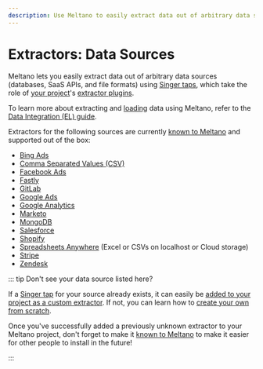 ```yaml
---
description: Use Meltano to easily extract data out of arbitrary data sources (databases, SaaS APIs, and file formats) using Singer taps.
---
```


# Extractors: Data Sources

Meltano lets you easily extract data out of arbitrary data sources (databases, SaaS APIs, and file formats) using [Singer taps](https://www.singer.io/), which take the role of [your project](/docs/project.html)'s [extractor plugins](/docs/plugins.html#extractors).

To learn more about extracting and [loading](/plugins/loaders/) data using Meltano, refer to the [Data Integration (EL) guide](/docs/integration.html).

Extractors for the following sources are currently [known to Meltano](/docs/contributor-guide.html#known-plugins) and supported out of the box:

- [Bing Ads](/plugins/extractors/bing-ads.html)
- [Comma Separated Values (CSV)](/plugins/extractors/csv.html)
- [Facebook Ads](/plugins/extractors/facebook.html)
- [Fastly](/plugins/extractors/fastly.html)
- [GitLab](/plugins/extractors/gitlab.html)
- [Google Ads](/plugins/extractors/adwords.html)
- [Google Analytics](/plugins/extractors/google-analytics.html)
- [Marketo](/plugins/extractors/marketo.html)
- [MongoDB](/plugins/extractors/mongodb.html)
- [Salesforce](/plugins/extractors/salesforce.html)
- [Shopify](/plugins/extractors/shopify.html)
- [Spreadsheets Anywhere](/plugins/extractors/spreadsheets-anywhere.html) (Excel or CSVs on localhost or Cloud storage)
- [Stripe](/plugins/extractors/stripe.html)
- [Zendesk](/plugins/extractors/zendesk.html)

::: tip Don't see your data source listed here?

If a [Singer tap](https://www.singer.io/#taps) for your source already exists,
it can easily be [added to your project as a custom extractor](/docs/command-line-interface.html#how-to-use-custom-plugins).
If not, you can learn how to [create your own from scratch](/tutorials/create-a-custom-extractor.html).

Once you've successfully added a previously unknown extractor to your Meltano project, don't forget to make it [known to Meltano](/docs/contributor-guide.html#known-plugins) to make it easier for other people to install in the future!

:::
